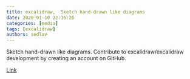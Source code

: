 ```yaml
---
title: excalidraw,  Sketch hand-drawn like diagrams
date: 2020-01-10 22:16:26
categories: [media]
tags: [excalidraw]
authors: sedlav
---
```


Sketch hand-drawn like diagrams. Contribute to excalidraw/excalidraw development by creating an account on GitHub.

[Link](https://github.com/excalidraw/excalidraw)
